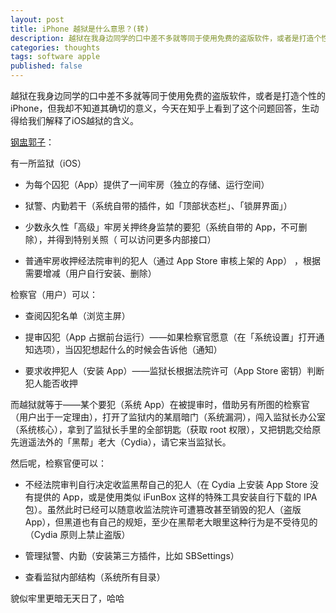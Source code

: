 ```yaml
---
layout: post
title: iPhone 越狱是什么意思？(转)
description: 越狱在我身边同学的口中差不多就等同于使用免费的盗版软件，或者是打造个性的iPhone，但我却不知道其确切的意义，今天在知乎上看到了这个问题回答，生动得给我们解释了iOS越狱的含义。
categories: thoughts
tags: software apple
published: false
---
```


越狱在我身边同学的口中差不多就等同于使用免费的盗版软件，或者是打造个性的iPhone，但我却不知道其确切的意义，今天在知乎上看到了这个问题回答，生动得给我们解释了iOS越狱的含义。

[钢盅郭子](http://www.zhihu.com/people/unogz)：

有一所监狱（iOS）

* 为每个囚犯（App）提供了一间牢房（独立的存储、运行空间）

* 狱警、内勤若干（系统自带的插件，如「顶部状态栏」、「锁屏界面」）

* 少数永久性「高级」牢房关押终身监禁的要犯（系统自带的 App，不可删除），并得到特别关照（ 可以访问更多内部接口）

* 普通牢房收押经法院审判的犯人（通过 App Store 审核上架的 App） ，根据需要增减（用户自行安装、删除）

检察官（用户）可以：

* 查阅囚犯名单（浏览主屏）

* 提审囚犯（App 占据前台运行）——如果检察官愿意（在「系统设置」打开通知选项），当囚犯想起什么的时候会告诉他（通知） 

* 要求收押犯人（安装 App）——监狱长根据法院许可（App Store 密钥）判断犯人能否收押

而越狱就等于——某个要犯（系统 App）在被提审时，借助另有所图的检察官（用户出于一定理由），打开了监狱内的某扇暗门（系统漏洞），闯入监狱长办公室（系统核心），拿到了监狱长手里的全部钥匙（获取 root 权限），又把钥匙交给原先逍遥法外的「黑帮」老大（Cydia），请它来当监狱长。

然后呢，检察官便可以：

* 不经法院审判自行决定收监黑帮自己的犯人（在 Cydia 上安装 App Store 没有提供的 App，或是使用类似 iFunBox 这样的特殊工具安装自行下载的 IPA 包）。虽然此时已经可以随意收监法院许可遭篡改甚至销毁的犯人（盗版 App），但黑道也有自己的规矩，至少在黑帮老大眼里这种行为是不受待见的（Cydia 原则上禁止盗版）

* 管理狱警、内勤（安装第三方插件，比如 SBSettings）

* 查看监狱内部结构（系统所有目录）

貌似牢里更暗无天日了，哈哈